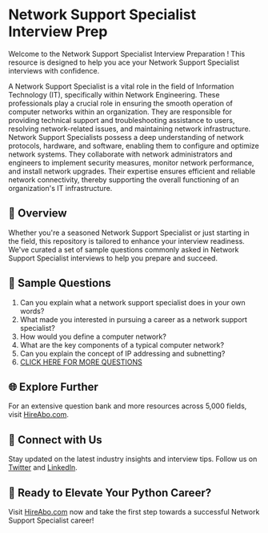 # Network Support Specialist Interview Prep

Welcome to the Network Support Specialist Interview Preparation ! This resource is designed to help you ace your Network Support Specialist interviews with confidence.

A Network Support Specialist is a vital role in the field of Information Technology (IT), specifically within Network Engineering. These professionals play a crucial role in ensuring the smooth operation of computer networks within an organization. They are responsible for providing technical support and troubleshooting assistance to users, resolving network-related issues, and maintaining network infrastructure. Network Support Specialists possess a deep understanding of network protocols, hardware, and software, enabling them to configure and optimize network systems. They collaborate with network administrators and engineers to implement security measures, monitor network performance, and install network upgrades. Their expertise ensures efficient and reliable network connectivity, thereby supporting the overall functioning of an organization's IT infrastructure.

## 🚀 Overview

Whether you're a seasoned Network Support Specialist or just starting in the field, this repository is tailored to enhance your interview readiness. We've curated a set of sample questions commonly asked in Network Support Specialist interviews to help you prepare and succeed.

## 📝 Sample Questions

1. Can you explain what a network support specialist does in your own words?
2. What made you interested in pursuing a career as a network support specialist?
3. How would you define a computer network?
4. What are the key components of a typical computer network?
5. Can you explain the concept of IP addressing and subnetting?
6. [CLICK HERE FOR MORE QUESTIONS](https://hireabo.com/job/0_1_14/Network%20Support%20Specialist)

## 🌐 Explore Further

For an extensive question bank and more resources across 5,000 fields, visit [HireAbo.com](https://www.hireabo.com).

## 📱 Connect with Us

Stay updated on the latest industry insights and interview tips. Follow us on [Twitter](https://twitter.com/hireabo) and [LinkedIn](https://www.linkedin.com/in/hire-abo-3609972a8/).

## 🚀 Ready to Elevate Your Python Career?

Visit [HireAbo.com](https://www.hireabo.com) now and take the first step towards a successful Network Support Specialist career!